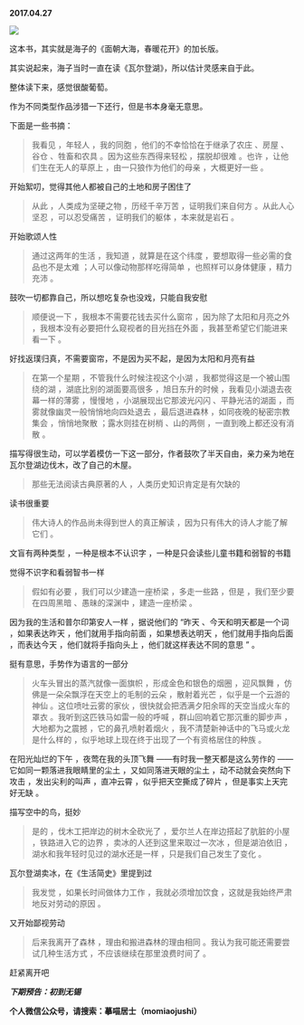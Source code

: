 
          
**2017.04.27**

![](http://wx3.sinaimg.cn/large/627d9660ly1ff0tuwabvoj209i0dw0t9.jpg)


这本书，其实就是海子的《面朝大海，春暖花开》的加长版。

其实说起来，海子当时一直在读《瓦尔登湖》，所以估计灵感来自于此。

整体读下来，感觉很酸葡萄。

作为不同类型作品涉猎一下还行，但是书本身毫无意思。

下面是一些书摘：
>我看见 ，年轻人 ，我的同胞 ，他们的不幸恰恰在于继承了农庄 、房屋 、谷仓 、牲畜和农具 。因为这些东西得来轻松 ，摆脱却很难 。也许 ，让他们生在无人的草原上 ，由一只狼作为他们的母亲 ，大概更好一些 。


开始絮叨，觉得其他人都被自己的土地和房子困住了
>从此 ，人类成为坚硬之物 ，历经千辛万苦 ，证明我们来自何方 。从此人心坚忍 ，可以忍受痛苦 ，证明我们的躯体 ，本来就是岩石 。


开始歌颂人性
>通过这两年的生活 ，我知道 ，就算是在这个纬度 ，要想取得一些必需的食品也不是太难 ；人可以像动物那样吃得简单 ，也照样可以身体健康 ，精力充沛 。


鼓吹一切都靠自己，所以想吃复杂也没戏，只能自我安慰
>顺便说一下 ，我根本不需要花钱去买什么窗帘 ，因为除了太阳和月亮之外 ，我根本没有必要把什么窥视者的目光挡在外面 ，我甚至希望它们能进来看一下 。


好找返璞归真，不需要窗帘，不是因为买不起，是因为太阳和月亮有益
>在第一个星期 ，不管我什么时候注视这个小湖 ，我都觉得这是一个被山围绕的湖 ，湖底比别的湖面要高很多 ，旭日东升的时候 ，我看见小湖退去夜幕一样的薄雾 ，慢慢地 ，小湖展现出它那波光闪闪 、平静光洁的湖面 ，而雾就像幽灵一般悄悄地向四处退去 ，最后退进森林 ，如同夜晚的秘密宗教集会 ，悄悄地聚散 ；露水则挂在树梢 、山的两侧 ，一直到晚上都还没有消散 。


描写得很生动，可以学着模仿一下这一部分，作者鼓吹了半天自由，亲力亲为地在瓦尔登湖边伐木，改了自己的木屋。
>那些无法阅读古典原著的人 ，人类历史知识肯定是有欠缺的


读书很重要
>伟大诗人的作品尚未得到世人的真正解读 ，因为只有伟大的诗人才能了解它们 。

文盲有两种类型 ，一种是根本不认识字 ，一种是只会读些儿童书籍和弱智的书籍



觉得不识字和看弱智书一样
>假如有必要 ，我们可以少建造一座桥梁 ，多走一些路 ，但是 ，我们至少要在四周黑暗 、愚昧的深渊中 ，建造一座桥梁 。

因为我的生活和普尔印第安人一样 ，据说他们的 “昨天 、今天和明天都是一个词 ，如果表达昨天 ，他们就用手指向前面 ，如果想表达明天 ，他们就用手指向后面 ，而表达今天 ，他们就将手指向头上 ，他们就这样表达不同的意思 ” 。



挺有意思，手势作为语言的一部分
>火车头冒出的蒸汽就像一面旗帜 ，形成金色和银色的烟圈 ，迎风飘舞 ，仿佛是一朵朵飘浮在天空上的毛制的云朵 ，散射着光芒 ，似乎是一个云游的神仙 。这位喷吐云雾的家伙 ，很快就会把洒满夕阳余晖的天空当成火车的罩衣 。我听到这匹铁马如雷一般的呼喊 ，群山回响着它那沉重的脚步声 ，大地都为之震撼 ，它的鼻孔喷射着烟火 ，我不清楚新神话中的飞马或火龙是什么样的 ，似乎地球上现在终于出现了一个有资格居住的种族 。

在阳光灿烂的下午 ，夜莺在我的头顶飞舞 ——有时我一整天都是这么劳作的 ——它如同一颗落进我眼睛里的尘土 ，又如同落进天眼的尘土 ，动不动就会突然向下攻击 ，发出尖利的叫声 ，直冲云霄 ，似乎把天空撕成了碎片 ，但是事实上天完好无缺 。



描写空中的鸟，挺妙
>是的 ，伐木工把岸边的树木全砍光了 ，爱尔兰人在岸边搭起了肮脏的小屋 ，铁路进入它的边界 ，卖冰的人还到这里来取过一次冰 ，但是湖泊依旧 ，湖水和我年轻时见过的湖水还是一样 ，只是我们自己发生了变化 。


瓦尔登湖卖冰，在《生活简史》里提到过
>我发觉 ，如果长时间做体力工作 ，我就必须增加饮食 ，这就是我始终严肃地反对劳动的原因 。


又开始鄙视劳动
>后来我离开了森林 ，理由和搬进森林的理由相同 。我认为我可能还需要尝试几种生活方式 ，不应该继续在那里浪费时间了 。


赶紧离开吧


***下期预告：初到无锡***


**个人微信公众号，请搜索：摹喵居士（momiaojushi）**

        